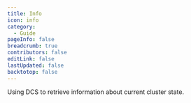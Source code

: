 ```yaml
---
title: Info
icon: info
category:
  - Guide
pageInfo: false
breadcrumb: true
contributors: false
editLink: false
lastUpdated: false
backtotop: false
---
```


Using DCS to retrieve information about current cluster state.